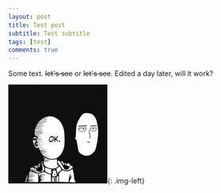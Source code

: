 ```yaml
---
layout: post
title: Test post
subtitle: Test subtitle
tags: [test]
comments: true
---
```



Some text. <s>let's see</s> or ~~let's see~~. Edited a day later, will it work?

![test_image](/assets/img/avatar-icon.png){: .img-left}